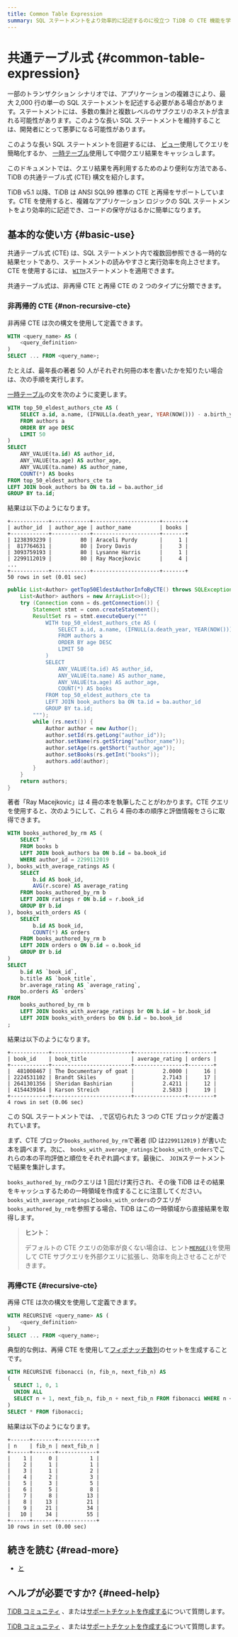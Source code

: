 ```yaml
---
title: Common Table Expression
summary: SQL ステートメントをより効率的に記述するのに役立つ TiDB の CTE 機能を学習します。
---
```


# 共通テーブル式 {#common-table-expression}

一部のトランザクション シナリオでは、アプリケーションの複雑さにより、最大 2,000 行の単一の SQL ステートメントを記述する必要がある場合があります。ステートメントには、多数の集計と複数レベルのサブクエリのネストが含まれる可能性があります。このような長い SQL ステートメントを維持することは、開発者にとって悪夢になる可能性があります。

このような長い SQL ステートメントを回避するには、 [ビュー](/develop/dev-guide-use-views.md)使用してクエリを簡略化するか、 [一時テーブル](/develop/dev-guide-use-temporary-tables.md)使用して中間クエリ結果をキャッシュします。

このドキュメントでは、クエリ結果を再利用するためのより便利な方法である、TiDB の共通テーブル式 (CTE) 構文を紹介します。

TiDB v5.1 以降、TiDB は ANSI SQL99 標準の CTE と再帰をサポートしています。CTE を使用すると、複雑なアプリケーション ロジックの SQL ステートメントをより効率的に記述でき、コードの保守がはるかに簡単になります。

## 基本的な使い方 {#basic-use}

共通テーブル式 (CTE) は、SQL ステートメント内で複数回参照できる一時的な結果セットであり、ステートメントの読みやすさと実行効率を向上させます。CTE を使用するには、 [`WITH`](/sql-statements/sql-statement-with.md)ステートメントを適用できます。

共通テーブル式は、非再帰 CTE と再帰 CTE の 2 つのタイプに分類できます。

### 非再帰的 CTE {#non-recursive-cte}

非再帰 CTE は次の構文を使用して定義できます。

```sql
WITH <query_name> AS (
    <query_definition>
)
SELECT ... FROM <query_name>;
```

たとえば、最年長の著者 50 人がそれぞれ何冊の本を書いたかを知りたい場合は、次の手順を実行します。

<SimpleTab groupId="language">
<div label="SQL" value="sql">

[一時テーブル](/develop/dev-guide-use-temporary-tables.md)の文を次のように変更します。

```sql
WITH top_50_eldest_authors_cte AS (
    SELECT a.id, a.name, (IFNULL(a.death_year, YEAR(NOW())) - a.birth_year) AS age
    FROM authors a
    ORDER BY age DESC
    LIMIT 50
)
SELECT
    ANY_VALUE(ta.id) AS author_id,
    ANY_VALUE(ta.age) AS author_age,
    ANY_VALUE(ta.name) AS author_name,
    COUNT(*) AS books
FROM top_50_eldest_authors_cte ta
LEFT JOIN book_authors ba ON ta.id = ba.author_id
GROUP BY ta.id;
```

結果は以下のようになります。

    +------------+------------+---------------------+-------+
    | author_id  | author_age | author_name         | books |
    +------------+------------+---------------------+-------+
    | 1238393239 |         80 | Araceli Purdy       |     1 |
    |  817764631 |         80 | Ivory Davis         |     3 |
    | 3093759193 |         80 | Lysanne Harris      |     1 |
    | 2299112019 |         80 | Ray Macejkovic      |     4 |
    ...
    +------------+------------+---------------------+-------+
    50 rows in set (0.01 sec)

</div>
<div label="Java" value = "java">

```java
public List<Author> getTop50EldestAuthorInfoByCTE() throws SQLException {
    List<Author> authors = new ArrayList<>();
    try (Connection conn = ds.getConnection()) {
        Statement stmt = conn.createStatement();
        ResultSet rs = stmt.executeQuery("""
            WITH top_50_eldest_authors_cte AS (
                SELECT a.id, a.name, (IFNULL(a.death_year, YEAR(NOW())) - a.birth_year) AS age
                FROM authors a
                ORDER BY age DESC
                LIMIT 50
            )
            SELECT
                ANY_VALUE(ta.id) AS author_id,
                ANY_VALUE(ta.name) AS author_name,
                ANY_VALUE(ta.age) AS author_age,
                COUNT(*) AS books
            FROM top_50_eldest_authors_cte ta
            LEFT JOIN book_authors ba ON ta.id = ba.author_id
            GROUP BY ta.id;
        """);
        while (rs.next()) {
            Author author = new Author();
            author.setId(rs.getLong("author_id"));
            author.setName(rs.getString("author_name"));
            author.setAge(rs.getShort("author_age"));
            author.setBooks(rs.getInt("books"));
            authors.add(author);
        }
    }
    return authors;
}
```

</div>
</SimpleTab>

著者「Ray Macejkovic」は 4 冊の本を執筆したことがわかります。CTE クエリを使用すると、次のようにして、これら 4 冊の本の順序と評価情報をさらに取得できます。

```sql
WITH books_authored_by_rm AS (
    SELECT *
    FROM books b
    LEFT JOIN book_authors ba ON b.id = ba.book_id
    WHERE author_id = 2299112019
), books_with_average_ratings AS (
    SELECT
        b.id AS book_id,
        AVG(r.score) AS average_rating
    FROM books_authored_by_rm b
    LEFT JOIN ratings r ON b.id = r.book_id
    GROUP BY b.id
), books_with_orders AS (
    SELECT
        b.id AS book_id,
        COUNT(*) AS orders
    FROM books_authored_by_rm b
    LEFT JOIN orders o ON b.id = o.book_id
    GROUP BY b.id
)
SELECT
    b.id AS `book_id`,
    b.title AS `book_title`,
    br.average_rating AS `average_rating`,
    bo.orders AS `orders`
FROM
    books_authored_by_rm b
    LEFT JOIN books_with_average_ratings br ON b.id = br.book_id
    LEFT JOIN books_with_orders bo ON b.id = bo.book_id
;
```

結果は以下のようになります。

    +------------+-------------------------+----------------+--------+
    | book_id    | book_title              | average_rating | orders |
    +------------+-------------------------+----------------+--------+
    |  481008467 | The Documentary of goat |         2.0000 |     16 |
    | 2224531102 | Brandt Skiles           |         2.7143 |     17 |
    | 2641301356 | Sheridan Bashirian      |         2.4211 |     12 |
    | 4154439164 | Karson Streich          |         2.5833 |     19 |
    +------------+-------------------------+----------------+--------+
    4 rows in set (0.06 sec)

この SQL ステートメントでは、 `,`で区切られた 3 つの CTE ブロックが定義されています。

まず、CTE ブロック`books_authored_by_rm`で著者 (ID は`2299112019` ) が書いた本を調べます。次に、 `books_with_average_ratings`と`books_with_orders`でこれらの本の平均評価と順位をそれぞれ調べます。最後に、 `JOIN`ステートメントで結果を集計します。

`books_authored_by_rm`のクエリは 1 回だけ実行され、その後 TiDB はその結果をキャッシュするための一時領域を作成することに注意してください。 `books_with_average_ratings`と`books_with_orders`のクエリが`books_authored_by_rm`を参照する場合、TiDB はこの一時領域から直接結果を取得します。

> **ヒント：**
>
> デフォルトの CTE クエリの効率が良くない場合は、ヒント[`MERGE()`](/optimizer-hints.md#merge)を使用して CTE サブクエリを外部クエリに拡張し、効率を向上させることができます。

### 再帰CTE {#recursive-cte}

再帰 CTE は次の構文を使用して定義できます。

```sql
WITH RECURSIVE <query_name> AS (
    <query_definition>
)
SELECT ... FROM <query_name>;
```

典型的な例は、再帰 CTE を使用して[フィボナッチ数列](https://en.wikipedia.org/wiki/Fibonacci_number)のセットを生成することです。

```sql
WITH RECURSIVE fibonacci (n, fib_n, next_fib_n) AS
(
  SELECT 1, 0, 1
  UNION ALL
  SELECT n + 1, next_fib_n, fib_n + next_fib_n FROM fibonacci WHERE n < 10
)
SELECT * FROM fibonacci;
```

結果は以下のようになります。

    +------+-------+------------+
    | n    | fib_n | next_fib_n |
    +------+-------+------------+
    |    1 |     0 |          1 |
    |    2 |     1 |          1 |
    |    3 |     1 |          2 |
    |    4 |     2 |          3 |
    |    5 |     3 |          5 |
    |    6 |     5 |          8 |
    |    7 |     8 |         13 |
    |    8 |    13 |         21 |
    |    9 |    21 |         34 |
    |   10 |    34 |         55 |
    +------+-------+------------+
    10 rows in set (0.00 sec)

## 続きを読む {#read-more}

-   [と](/sql-statements/sql-statement-with.md)

## ヘルプが必要ですか? {#need-help}

<CustomContent platform="tidb">

[TiDB コミュニティ](https://ask.pingcap.com/) 、または[サポートチケットを作成する](/support.md)について質問します。

</CustomContent>

<CustomContent platform="tidb-cloud">

[TiDB コミュニティ](https://ask.pingcap.com/) 、または[サポートチケットを作成する](https://support.pingcap.com/)について質問します。

</CustomContent>
